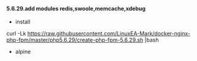
#### 5.6.29.add modules redis,swoole,memcache,xdebug

* install

curl -Lk https://raw.githubusercontent.com/LinuxEA-Mark/docker-nginx-php-fpm/master/php5.6.29/create-php-fpm-5.6.29.sh |bash

* alpine 
